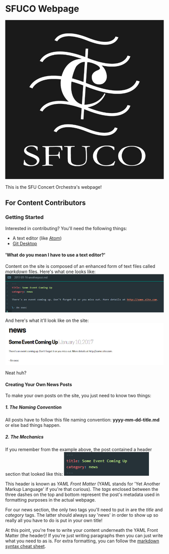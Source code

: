 # SFUCO Webpage
![Logo](img/logo.png)

This is the SFU Concert Orchestra's webpage!

## For Content Contributors
### Getting Started
Interested in contributing? You'll need the following things:
- A text editor (like [Atom](https://atom.io/))
- [Git Desktop](https://desktop.github.com/)

#### 'What do you mean I have to use a text editor?'
Content on the site is composed of an enhanced form of text files called *markdown* files. Here's what one looks like:
![markdown example](img/doc/markdown_example.png)

And here's what it'll look like on the site:
![markdown example](img/doc/markdown_example_result.png)

Neat huh?

#### Creating Your Own News Posts
To make your own posts on the site, you just need to know two things:

##### 1. The Naming Convention
All posts have to follow this file naming convention: **yyyy-mm-dd-title.md** or else bad things happen.

##### 2. The Mechanics
If you remember from the example above, the post contained a header section that looked like this:
![yaml example](img/doc/yaml.png)

This header is known as *YAML Front Matter* (YAML stands for 'Yet Another Markup Language' if you're that curious). The *tags* enclosed between the three dashes on the top and bottom represent the post's metadata used in formatting purposes in the actual webpage.

For our news section, the only two tags you'll need to put in are the *title* and *category* tags. The latter should always say 'news' in order to show up so really all you have to do is put in your own title!

At this point, you're free to write your content underneath the YAML Front Matter (the header)! If you're just writing paragraphs then you can just write what you need to as is. For extra formatting, you can follow the [markdown syntax cheat sheet](https://guides.github.com/pdfs/markdown-cheatsheet-online.pdf).
